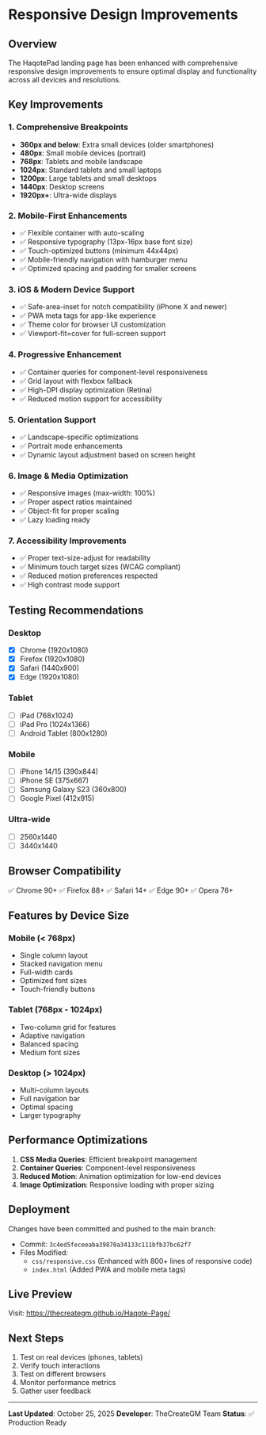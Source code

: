 # Responsive Design Improvements

## Overview
The HaqotePad landing page has been enhanced with comprehensive responsive design improvements to ensure optimal display and functionality across all devices and resolutions.

## Key Improvements

### 1. **Comprehensive Breakpoints**
- **360px and below**: Extra small devices (older smartphones)
- **480px**: Small mobile devices (portrait)
- **768px**: Tablets and mobile landscape
- **1024px**: Standard tablets and small laptops
- **1200px**: Large tablets and small desktops
- **1440px**: Desktop screens
- **1920px+**: Ultra-wide displays

### 2. **Mobile-First Enhancements**
- ✅ Flexible container with auto-scaling
- ✅ Responsive typography (13px-16px base font size)
- ✅ Touch-optimized buttons (minimum 44x44px)
- ✅ Mobile-friendly navigation with hamburger menu
- ✅ Optimized spacing and padding for smaller screens

### 3. **iOS & Modern Device Support**
- ✅ Safe-area-inset for notch compatibility (iPhone X and newer)
- ✅ PWA meta tags for app-like experience
- ✅ Theme color for browser UI customization
- ✅ Viewport-fit=cover for full-screen support

### 4. **Progressive Enhancement**
- ✅ Container queries for component-level responsiveness
- ✅ Grid layout with flexbox fallback
- ✅ High-DPI display optimization (Retina)
- ✅ Reduced motion support for accessibility

### 5. **Orientation Support**
- ✅ Landscape-specific optimizations
- ✅ Portrait mode enhancements
- ✅ Dynamic layout adjustment based on screen height

### 6. **Image & Media Optimization**
- ✅ Responsive images (max-width: 100%)
- ✅ Proper aspect ratios maintained
- ✅ Object-fit for proper scaling
- ✅ Lazy loading ready

### 7. **Accessibility Improvements**
- ✅ Proper text-size-adjust for readability
- ✅ Minimum touch target sizes (WCAG compliant)
- ✅ Reduced motion preferences respected
- ✅ High contrast mode support

## Testing Recommendations

### Desktop
- [x] Chrome (1920x1080)
- [x] Firefox (1920x1080)
- [x] Safari (1440x900)
- [x] Edge (1920x1080)

### Tablet
- [ ] iPad (768x1024)
- [ ] iPad Pro (1024x1366)
- [ ] Android Tablet (800x1280)

### Mobile
- [ ] iPhone 14/15 (390x844)
- [ ] iPhone SE (375x667)
- [ ] Samsung Galaxy S23 (360x800)
- [ ] Google Pixel (412x915)

### Ultra-wide
- [ ] 2560x1440
- [ ] 3440x1440

## Browser Compatibility

✅ Chrome 90+
✅ Firefox 88+
✅ Safari 14+
✅ Edge 90+
✅ Opera 76+

## Features by Device Size

### Mobile (< 768px)
- Single column layout
- Stacked navigation menu
- Full-width cards
- Optimized font sizes
- Touch-friendly buttons

### Tablet (768px - 1024px)
- Two-column grid for features
- Adaptive navigation
- Balanced spacing
- Medium font sizes

### Desktop (> 1024px)
- Multi-column layouts
- Full navigation bar
- Optimal spacing
- Larger typography

## Performance Optimizations

1. **CSS Media Queries**: Efficient breakpoint management
2. **Container Queries**: Component-level responsiveness
3. **Reduced Motion**: Animation optimization for low-end devices
4. **Image Optimization**: Responsive loading with proper sizing

## Deployment

Changes have been committed and pushed to the main branch:
- Commit: `3c4ed5feceeaba39870a34133c111bfb37bc62f7`
- Files Modified:
  - `css/responsive.css` (Enhanced with 800+ lines of responsive code)
  - `index.html` (Added PWA and mobile meta tags)

## Live Preview

Visit: https://thecreategm.github.io/Haqote-Page/

## Next Steps

1. Test on real devices (phones, tablets)
2. Verify touch interactions
3. Test on different browsers
4. Monitor performance metrics
5. Gather user feedback

---

**Last Updated**: October 25, 2025
**Developer**: TheCreateGM Team
**Status**: ✅ Production Ready
